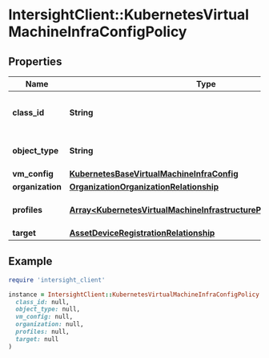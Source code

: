 # IntersightClient::KubernetesVirtualMachineInfraConfigPolicy

## Properties

| Name | Type | Description | Notes |
| ---- | ---- | ----------- | ----- |
| **class_id** | **String** | The fully-qualified name of the instantiated, concrete type. This property is used as a discriminator to identify the type of the payload when marshaling and unmarshaling data. | [default to &#39;kubernetes.VirtualMachineInfraConfigPolicy&#39;] |
| **object_type** | **String** | The fully-qualified name of the instantiated, concrete type. The value should be the same as the &#39;ClassId&#39; property. | [default to &#39;kubernetes.VirtualMachineInfraConfigPolicy&#39;] |
| **vm_config** | [**KubernetesBaseVirtualMachineInfraConfig**](KubernetesBaseVirtualMachineInfraConfig.md) |  | [optional] |
| **organization** | [**OrganizationOrganizationRelationship**](OrganizationOrganizationRelationship.md) |  | [optional] |
| **profiles** | [**Array&lt;KubernetesVirtualMachineInfrastructureProviderRelationship&gt;**](KubernetesVirtualMachineInfrastructureProviderRelationship.md) | An array of relationships to kubernetesVirtualMachineInfrastructureProvider resources. | [optional] |
| **target** | [**AssetDeviceRegistrationRelationship**](AssetDeviceRegistrationRelationship.md) |  | [optional] |

## Example

```ruby
require 'intersight_client'

instance = IntersightClient::KubernetesVirtualMachineInfraConfigPolicy.new(
  class_id: null,
  object_type: null,
  vm_config: null,
  organization: null,
  profiles: null,
  target: null
)
```

